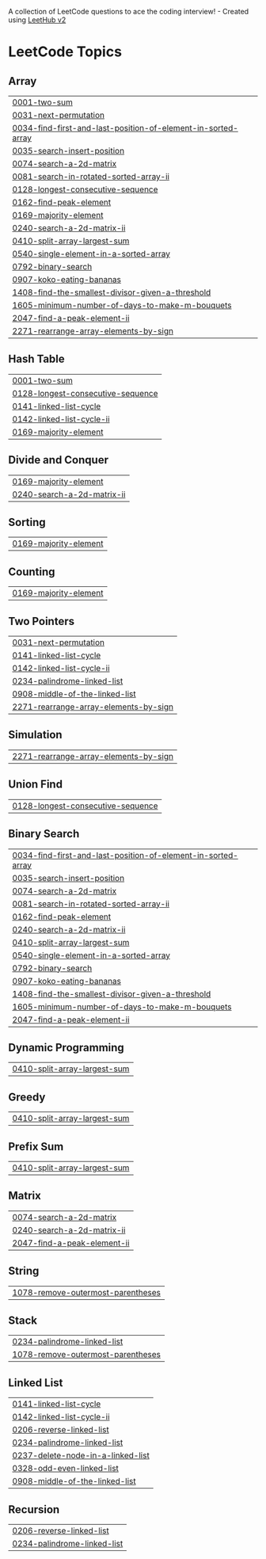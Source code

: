 A collection of LeetCode questions to ace the coding interview! - Created using [LeetHub v2](https://github.com/arunbhardwaj/LeetHub-2.0)
<!---LeetCode Topics Start-->
# LeetCode Topics
## Array
|  |
| ------- |
| [0001-two-sum](https://github.com/angads554/DSA-LeetCode/tree/master/0001-two-sum) |
| [0031-next-permutation](https://github.com/angads554/DSA-LeetCode/tree/master/0031-next-permutation) |
| [0034-find-first-and-last-position-of-element-in-sorted-array](https://github.com/angads554/DSA-LeetCode/tree/master/0034-find-first-and-last-position-of-element-in-sorted-array) |
| [0035-search-insert-position](https://github.com/angads554/DSA-LeetCode/tree/master/0035-search-insert-position) |
| [0074-search-a-2d-matrix](https://github.com/angads554/DSA-LeetCode/tree/master/0074-search-a-2d-matrix) |
| [0081-search-in-rotated-sorted-array-ii](https://github.com/angads554/DSA-LeetCode/tree/master/0081-search-in-rotated-sorted-array-ii) |
| [0128-longest-consecutive-sequence](https://github.com/angads554/DSA-LeetCode/tree/master/0128-longest-consecutive-sequence) |
| [0162-find-peak-element](https://github.com/angads554/DSA-LeetCode/tree/master/0162-find-peak-element) |
| [0169-majority-element](https://github.com/angads554/DSA-LeetCode/tree/master/0169-majority-element) |
| [0240-search-a-2d-matrix-ii](https://github.com/angads554/DSA-LeetCode/tree/master/0240-search-a-2d-matrix-ii) |
| [0410-split-array-largest-sum](https://github.com/angads554/DSA-LeetCode/tree/master/0410-split-array-largest-sum) |
| [0540-single-element-in-a-sorted-array](https://github.com/angads554/DSA-LeetCode/tree/master/0540-single-element-in-a-sorted-array) |
| [0792-binary-search](https://github.com/angads554/DSA-LeetCode/tree/master/0792-binary-search) |
| [0907-koko-eating-bananas](https://github.com/angads554/DSA-LeetCode/tree/master/0907-koko-eating-bananas) |
| [1408-find-the-smallest-divisor-given-a-threshold](https://github.com/angads554/DSA-LeetCode/tree/master/1408-find-the-smallest-divisor-given-a-threshold) |
| [1605-minimum-number-of-days-to-make-m-bouquets](https://github.com/angads554/DSA-LeetCode/tree/master/1605-minimum-number-of-days-to-make-m-bouquets) |
| [2047-find-a-peak-element-ii](https://github.com/angads554/DSA-LeetCode/tree/master/2047-find-a-peak-element-ii) |
| [2271-rearrange-array-elements-by-sign](https://github.com/angads554/DSA-LeetCode/tree/master/2271-rearrange-array-elements-by-sign) |
## Hash Table
|  |
| ------- |
| [0001-two-sum](https://github.com/angads554/DSA-LeetCode/tree/master/0001-two-sum) |
| [0128-longest-consecutive-sequence](https://github.com/angads554/DSA-LeetCode/tree/master/0128-longest-consecutive-sequence) |
| [0141-linked-list-cycle](https://github.com/angads554/DSA-LeetCode/tree/master/0141-linked-list-cycle) |
| [0142-linked-list-cycle-ii](https://github.com/angads554/DSA-LeetCode/tree/master/0142-linked-list-cycle-ii) |
| [0169-majority-element](https://github.com/angads554/DSA-LeetCode/tree/master/0169-majority-element) |
## Divide and Conquer
|  |
| ------- |
| [0169-majority-element](https://github.com/angads554/DSA-LeetCode/tree/master/0169-majority-element) |
| [0240-search-a-2d-matrix-ii](https://github.com/angads554/DSA-LeetCode/tree/master/0240-search-a-2d-matrix-ii) |
## Sorting
|  |
| ------- |
| [0169-majority-element](https://github.com/angads554/DSA-LeetCode/tree/master/0169-majority-element) |
## Counting
|  |
| ------- |
| [0169-majority-element](https://github.com/angads554/DSA-LeetCode/tree/master/0169-majority-element) |
## Two Pointers
|  |
| ------- |
| [0031-next-permutation](https://github.com/angads554/DSA-LeetCode/tree/master/0031-next-permutation) |
| [0141-linked-list-cycle](https://github.com/angads554/DSA-LeetCode/tree/master/0141-linked-list-cycle) |
| [0142-linked-list-cycle-ii](https://github.com/angads554/DSA-LeetCode/tree/master/0142-linked-list-cycle-ii) |
| [0234-palindrome-linked-list](https://github.com/angads554/DSA-LeetCode/tree/master/0234-palindrome-linked-list) |
| [0908-middle-of-the-linked-list](https://github.com/angads554/DSA-LeetCode/tree/master/0908-middle-of-the-linked-list) |
| [2271-rearrange-array-elements-by-sign](https://github.com/angads554/DSA-LeetCode/tree/master/2271-rearrange-array-elements-by-sign) |
## Simulation
|  |
| ------- |
| [2271-rearrange-array-elements-by-sign](https://github.com/angads554/DSA-LeetCode/tree/master/2271-rearrange-array-elements-by-sign) |
## Union Find
|  |
| ------- |
| [0128-longest-consecutive-sequence](https://github.com/angads554/DSA-LeetCode/tree/master/0128-longest-consecutive-sequence) |
## Binary Search
|  |
| ------- |
| [0034-find-first-and-last-position-of-element-in-sorted-array](https://github.com/angads554/DSA-LeetCode/tree/master/0034-find-first-and-last-position-of-element-in-sorted-array) |
| [0035-search-insert-position](https://github.com/angads554/DSA-LeetCode/tree/master/0035-search-insert-position) |
| [0074-search-a-2d-matrix](https://github.com/angads554/DSA-LeetCode/tree/master/0074-search-a-2d-matrix) |
| [0081-search-in-rotated-sorted-array-ii](https://github.com/angads554/DSA-LeetCode/tree/master/0081-search-in-rotated-sorted-array-ii) |
| [0162-find-peak-element](https://github.com/angads554/DSA-LeetCode/tree/master/0162-find-peak-element) |
| [0240-search-a-2d-matrix-ii](https://github.com/angads554/DSA-LeetCode/tree/master/0240-search-a-2d-matrix-ii) |
| [0410-split-array-largest-sum](https://github.com/angads554/DSA-LeetCode/tree/master/0410-split-array-largest-sum) |
| [0540-single-element-in-a-sorted-array](https://github.com/angads554/DSA-LeetCode/tree/master/0540-single-element-in-a-sorted-array) |
| [0792-binary-search](https://github.com/angads554/DSA-LeetCode/tree/master/0792-binary-search) |
| [0907-koko-eating-bananas](https://github.com/angads554/DSA-LeetCode/tree/master/0907-koko-eating-bananas) |
| [1408-find-the-smallest-divisor-given-a-threshold](https://github.com/angads554/DSA-LeetCode/tree/master/1408-find-the-smallest-divisor-given-a-threshold) |
| [1605-minimum-number-of-days-to-make-m-bouquets](https://github.com/angads554/DSA-LeetCode/tree/master/1605-minimum-number-of-days-to-make-m-bouquets) |
| [2047-find-a-peak-element-ii](https://github.com/angads554/DSA-LeetCode/tree/master/2047-find-a-peak-element-ii) |
## Dynamic Programming
|  |
| ------- |
| [0410-split-array-largest-sum](https://github.com/angads554/DSA-LeetCode/tree/master/0410-split-array-largest-sum) |
## Greedy
|  |
| ------- |
| [0410-split-array-largest-sum](https://github.com/angads554/DSA-LeetCode/tree/master/0410-split-array-largest-sum) |
## Prefix Sum
|  |
| ------- |
| [0410-split-array-largest-sum](https://github.com/angads554/DSA-LeetCode/tree/master/0410-split-array-largest-sum) |
## Matrix
|  |
| ------- |
| [0074-search-a-2d-matrix](https://github.com/angads554/DSA-LeetCode/tree/master/0074-search-a-2d-matrix) |
| [0240-search-a-2d-matrix-ii](https://github.com/angads554/DSA-LeetCode/tree/master/0240-search-a-2d-matrix-ii) |
| [2047-find-a-peak-element-ii](https://github.com/angads554/DSA-LeetCode/tree/master/2047-find-a-peak-element-ii) |
## String
|  |
| ------- |
| [1078-remove-outermost-parentheses](https://github.com/angads554/DSA-LeetCode/tree/master/1078-remove-outermost-parentheses) |
## Stack
|  |
| ------- |
| [0234-palindrome-linked-list](https://github.com/angads554/DSA-LeetCode/tree/master/0234-palindrome-linked-list) |
| [1078-remove-outermost-parentheses](https://github.com/angads554/DSA-LeetCode/tree/master/1078-remove-outermost-parentheses) |
## Linked List
|  |
| ------- |
| [0141-linked-list-cycle](https://github.com/angads554/DSA-LeetCode/tree/master/0141-linked-list-cycle) |
| [0142-linked-list-cycle-ii](https://github.com/angads554/DSA-LeetCode/tree/master/0142-linked-list-cycle-ii) |
| [0206-reverse-linked-list](https://github.com/angads554/DSA-LeetCode/tree/master/0206-reverse-linked-list) |
| [0234-palindrome-linked-list](https://github.com/angads554/DSA-LeetCode/tree/master/0234-palindrome-linked-list) |
| [0237-delete-node-in-a-linked-list](https://github.com/angads554/DSA-LeetCode/tree/master/0237-delete-node-in-a-linked-list) |
| [0328-odd-even-linked-list](https://github.com/angads554/DSA-LeetCode/tree/master/0328-odd-even-linked-list) |
| [0908-middle-of-the-linked-list](https://github.com/angads554/DSA-LeetCode/tree/master/0908-middle-of-the-linked-list) |
## Recursion
|  |
| ------- |
| [0206-reverse-linked-list](https://github.com/angads554/DSA-LeetCode/tree/master/0206-reverse-linked-list) |
| [0234-palindrome-linked-list](https://github.com/angads554/DSA-LeetCode/tree/master/0234-palindrome-linked-list) |
<!---LeetCode Topics End-->